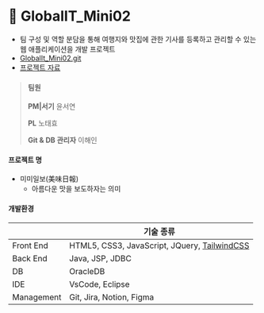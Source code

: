 # :shallow_pan_of_food: GlobalIT_Mini02

- 팀 구성 및 역할 분담을 통해 여행지와 맛집에 관한 기사를 등록하고 관리할 수 있는 웹 애플리케이션을 개발 프로젝트
- [GlobalIt_Mini02.git](https://github.com/seasign10/GlobalIT_Mini02)
- [프로젝트 자료](https://docs.google.com/presentation/d/1WBqEZRHqmZEH40TqyRxXsZfY0uOoPHTECuKc2KO1YUM/edit?usp=sharing)





> #### 팀원
>
> **PM|서기** 윤서연
>
> **PL** 노태효
>
> **Git & DB 관리자** 이해인



#### 프로젝트 명

- 미미일보(美味日報)
  - 아름다운 맛을 보도하자는 의미



#### 개발환경

|            | 기술 종류                                    |
| ---------- | ---------------------------------------- |
| Front End  | HTML5, CSS3, JavaScript, JQuery, [TailwindCSS](https://tailwindcss.com/docs/installation/using-vite) |
| Back End   | Java, JSP, JDBC                          |
| DB         | OracleDB                                 |
| IDE        | VsCode, Eclipse                          |
| Management | Git, Jira, Notion, Figma                 |



